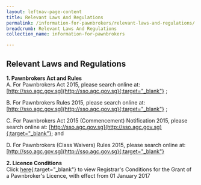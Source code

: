 ```yaml
---
layout: leftnav-page-content
title: Relevant Laws And Regulations
permalink: /information-for-pawnbrokers/relevant-laws-and-regulations/
breadcrumb: Relevant Laws And Regulations
collection_name: information-for-pawnbrokers

---
```

Relevant Laws and Regulations
---
**1. Pawnbrokers Act and Rules**<br>
A.      For Pawnbrokers Act 2015, please search online at: [http://sso.agc.gov.sg](http://sso.agc.gov.sg){:target="_blank"} ;

B.      For Pawnbrokers Rules 2015, please search online at: [http://sso.agc.gov.sg](http://sso.agc.gov.sg){:target="_blank"} ;

C.      For Pawnbrokers Act 2015 (Commencement) Notification 2015, please search online at: [http://sso.agc.gov.sg](http://sso.agc.gov.sg){:target="_blank"}; and

D.      For Pawnbrokers (Class Waivers) Rules 2015, please search online at: [http://sso.agc.gov.sg](http://sso.agc.gov.sg){:target="_blank"}

**2. Licence Conditions**<br>
Click [here](/files/LicenceConditionsw.e.f01January2017.pdf){:target="_blank"} to view Registrar's Conditions for the Grant of a Pawnbroker's Licence, with effect from 01 January 2017
